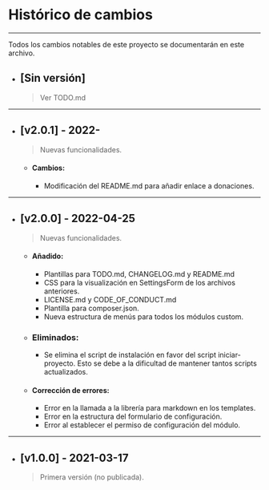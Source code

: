# Histórico de cambios
---
Todos los cambios notables de este proyecto se documentarán en este archivo.

* ## [Sin versión]
  > Ver TODO.md

---
* ## [v2.0.1] - 2022-
  > Nuevas funcionalidades.

  * #### Cambios:
    - Modificación del README.md para añadir enlace a donaciones.

---
* ## [v2.0.0] - 2022-04-25
  > Nuevas funcionalidades.

  * #### Añadido:
    - Plantillas para TODO.md, CHANGELOG.md y README.md
    - CSS para la visualización en SettingsForm de los archivos anteriores.
    - LICENSE.md y CODE_OF_CONDUCT.md
    - Plantilla para composer.json.
    - Nueva estructura de menús para todos los módulos custom.

  * ### Eliminados:
    - Se elimina el script de instalación en favor del script iniciar-proyecto.
      Esto se debe a la dificultad de mantener tantos scripts actualizados.

  * #### Corrección de errores:
    - Error en la llamada a la librería para markdown en los templates.
    - Error en la estructura del formulario de configuración.
    - Error al establecer el permiso de configuración del módulo.

---
* ## [v1.0.0] - 2021-03-17
  > Primera versión (no publicada).
